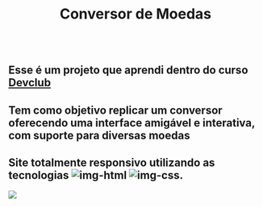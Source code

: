 <h1 align="center">  Conversor de Moedas </h1>
<br>
<br>
<h2>Esse é um projeto que aprendi dentro do curso <a href="https://rodolfomori.com.br/devclub">Devclub</a></h2>
<h2> Tem como objetivo replicar um conversor oferecendo uma interface amigável e interativa, com suporte para diversas moedas </h2>
<h2>Site totalmente responsivo utilizando as tecnologias <img src="https://img.shields.io/badge/HTML5-E34F26?style=for-the-badge&logo=html5&logoColor=white" alt= "img-html">  <img src="https://img.shields.io/badge/CSS3-1572B6?style=for-the-badge&logo=css3&logoColor=white" alt="img-css">.</h2>
<img src="./"
